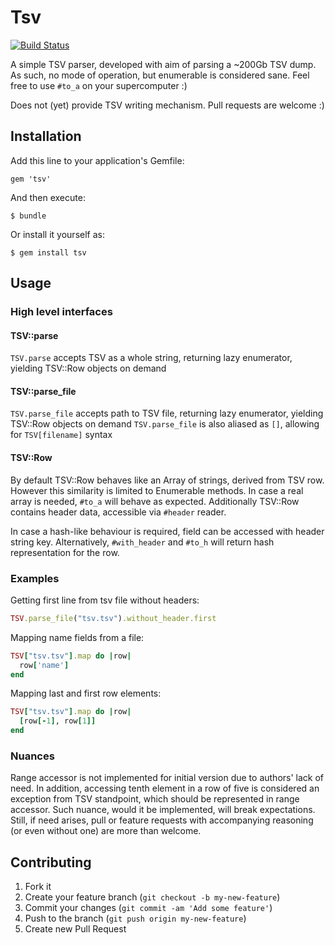 # Tsv
[![Build Status](https://travis-ci.org/mimimi/ruby-tsv.svg?branch=master)](https://travis-ci.org/mimimi/ruby-tsv)

A simple TSV parser, developed with aim of parsing a ~200Gb TSV dump. As such, no mode of operation, but enumerable is considered sane. Feel free to use `#to_a` on your supercomputer :)

Does not (yet) provide TSV writing mechanism. Pull requests are welcome :)

## Installation

Add this line to your application's Gemfile:

    gem 'tsv'

And then execute:

    $ bundle

Or install it yourself as:

    $ gem install tsv

## Usage

### High level interfaces

#### TSV::parse

`TSV.parse` accepts TSV as a whole string, returning lazy enumerator, yielding TSV::Row objects on demand

#### TSV::parse_file

`TSV.parse_file` accepts path to TSV file, returning lazy enumerator, yielding TSV::Row objects on demand
`TSV.parse_file` is also aliased as `[]`, allowing for `TSV[filename]` syntax

#### TSV::Row

By default TSV::Row behaves like an Array of strings, derived from TSV row. However this similarity is limited to Enumerable methods. In case a real array is needed, `#to_a` will behave as expected.
Additionally TSV::Row contains header data, accessible via `#header` reader.

In case a hash-like behaviour is required, field can be accessed with header string key. Alternatively, `#with_header` and `#to_h` will return hash representation for the row.

### Examples

Getting first line from tsv file without headers:
```ruby
TSV.parse_file("tsv.tsv").without_header.first
```

Mapping name fields from a file:
```ruby
TSV["tsv.tsv"].map do |row|
  row['name']
end
```

Mapping last and first row elements:
```ruby
TSV["tsv.tsv"].map do |row|
  [row[-1], row[1]]
end
```

### Nuances

Range accessor is not implemented for initial version due to authors' lack of need.
In addition, accessing tenth element in a row of five is considered an exception from TSV standpoint, which should be represented in range accessor. Such nuance, would it be implemented, will break expectations. Still, if need arises, pull or feature requests with accompanying reasoning (or even without one) are more than welcome.

## Contributing

1. Fork it
2. Create your feature branch (`git checkout -b my-new-feature`)
3. Commit your changes (`git commit -am 'Add some feature'`)
4. Push to the branch (`git push origin my-new-feature`)
5. Create new Pull Request

